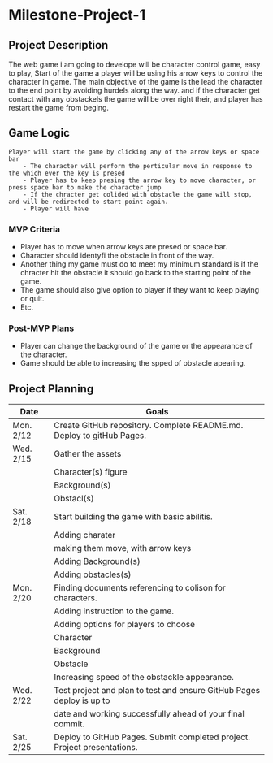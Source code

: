 # Milestone-Project-1

## Project Description

The web game i am going to develope will be character control game, easy to play, Start of the game a player will be using his arrow keys to control the character in game. The main objective of the game is the lead the character to the end point by avoiding hurdels along the way. and if the character get contact with any obstackels the game will be over right their, and player has restart the game from beging.


## Game Logic

```
Player will start the game by clicking any of the arrow keys or space bar 
    - The character will perform the perticular move in response to the which ever the key is presed 
    - Player has to keep presing the arrow key to move character, or press space bar to make the character jump 
    - If the chracter get colided with obstacle the game will stop, and will be redirected to start point again.
    - Player will have 

```

### MVP Criteria

- Player has to move when arrow keys are presed or space bar.
- Character should identyfi the obstacle in front of the way.
- Another thing my game must do to meet my minimum standard is if the chracter hit the obstacle it should go back to the starting point of the game.
- The game should also give option to player if they want to keep playing or quit.
- Etc.

### Post-MVP Plans

- Player can change the background of the game or the appearance of the character.
- Game should be able to increasing the spped of obstacle apearing.

## Project Planning

| Date      | Goals                                                                    |
| --------- | ------------------------------------------------------------------------ |
| Mon. 2/12 | Create GitHub repository. Complete README.md. Deploy to gitHub Pages.    |
| Wed. 2/15 | Gather the assets                                                        |
|           |   Character(s) figure                                                    |
|           |    Background(s)                                                         |                                          
|           |   Obstacl(s)                                                             |
| Sat. 2/18 | Start building the game with basic abilitis.                             |
|           |    Adding charater                                                       |
|           |        making them move, with arrow keys                                 |
|           |    Adding Background(s)                                                  |
|           |    Adding obstacles(s)                                                   |
| Mon. 2/20 | Finding documents referencing to colison for characters.                 |
|           |    Adding instruction to the game.                                       |
|           |    Adding options for players to choose                                  |
|           |        Character                                                         | 
|           |        Background                                                        | 
|           |        Obstacle                                                          | 
|           |    Increasing speed of the obstackle appearance.                         |
| Wed. 2/22 | Test project and plan to test and ensure GitHub Pages deploy is up to    |
|           | date and working successfully ahead of your final commit.                |
| Sat. 2/25 | Deploy to GitHub Pages. Submit completed project. Project presentations. |

